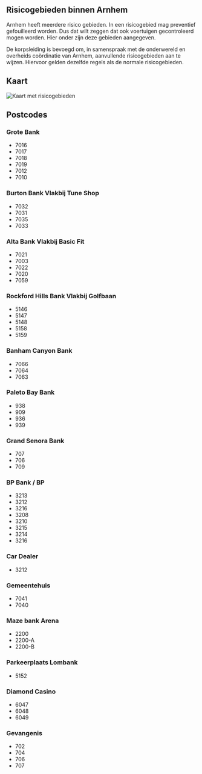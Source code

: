 ## **Risicogebieden binnen Arnhem**

Arnhem heeft meerdere risico gebieden. In een risicogebied mag preventief gefouilleerd worden. Dus dat wilt zeggen dat ook voertuigen gecontroleerd mogen worden. Hier onder zijn deze gebieden aangegeven.

De korpsleiding is bevoegd om, in samenspraak met de onderwereld en overheids coördinatie van Arnhem, aanvullende risicogebieden aan te wijzen. Hiervoor gelden dezelfde regels als de normale risicogebieden.

## **Kaart**
![Kaart met risicogebieden](assets/risicoGebieden.webp)

## Postcodes

### Grote Bank

- 7016
- 7017
- 7018
- 7019
- 7012
- 7010

### Burton Bank Vlakbij Tune Shop

- 7032
- 7031
- 7035
- 7033

### Alta Bank Vlakbij Basic Fit

- 7021
- 7003
- 7022
- 7020
- 7059

### Rockford Hills Bank Vlakbij Golfbaan

- 5146
- 5147
- 5148
- 5158
- 5159

### Banham Canyon Bank

- 7066
- 7064
- 7063

### Paleto Bay Bank

- 938
- 909
- 936
- 939

### Grand Senora Bank

- 707
- 706
- 709

### BP Bank / BP

- 3213
- 3212
- 3216
- 3208
- 3210
- 3215
- 3214
- 3216

### Car Dealer

- 3212

### Gemeentehuis

- 7041
- 7040

### Maze bank Arena

- 2200
- 2200-A
- 2200-B

### Parkeerplaats Lombank

- 5152

### Diamond Casino

- 6047
- 6048
- 6049

### Gevangenis

- 702
- 704
- 706
- 707
